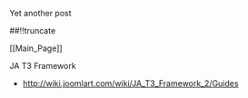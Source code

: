 Yet another post

[meta:author]: <> (Jonas Colmsjo)
[meta:title]: <> (Joomla.md)
[meta:date]: <> (2012-01-01)
[meta:nested:key]: <> (Metadata value)

##!!truncate


[[Main_Page]]

JA T3 Framework

* http://wiki.joomlart.com/wiki/JA_T3_Framework_2/Guides
